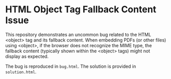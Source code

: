 # HTML Object Tag Fallback Content Issue

This repository demonstrates an uncommon bug related to the HTML &lt;object&gt; tag and its fallback content.  When embedding PDFs (or other files) using &lt;object&gt;, if the browser does not recognize the MIME type, the fallback content (typically shown within the &lt;object&gt; tags) might not display as expected.

The bug is reproduced in `bug.html`.  The solution is provided in `solution.html`.